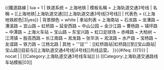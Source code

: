 {{鐵道路線 | lua = 1 | 铁道系统 = 上海地铁
| 模板名稱 = 上海轨道交通3号线
| 名稱 = [[上海地铁|上海轨道交通]][[上海轨道交通3号线|3号线]]
| 代表色 = {{上海地铁颜色|3|yes}}
| 背景顏色 = white
| 車站列表 = 
上海南站 ~ 石龙路 ~ 龙漕路 ~ 漕溪路 ~ 宜山路 ~ 虹桥路 ~ 延安西路 ~ 中山公园 ~ 金沙江路 ~ 曹杨路 ~ 镇坪路 ~ 中潭路 ~ 上海火车站 ~ 宝山路 ~ 东宝兴路 ~ 虹口足球场 ~ 赤峰路 ~ 大柏树 ~ 江湾镇 ~ 殷高西路 ~ 长江南路 ~ 淞发路 ~ 张华浜 ~ 淞滨路 ~ 水产路 ~ 宝杨路 ~ 友谊路 ~ 铁力路 ~ 江杨北路
| 其他 = '''註'''：[[虹桥路站|虹桥路]]至[[宝山路站|宝山路]]目前与[[上海轨道交通4号线|4号线]]共线运营。
}}<includeonly>{{#ifeq: {{{1}}} | nocat | <!--空--> | [[Category:上海轨道交通3号线车站]] }}</includeonly><noinclude>
[[Category:上海轨道交通路线车站模板|03]]
</noinclude>